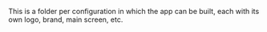 This is a folder per configuration in which the app can be built, each with its own logo, brand, main screen, etc.